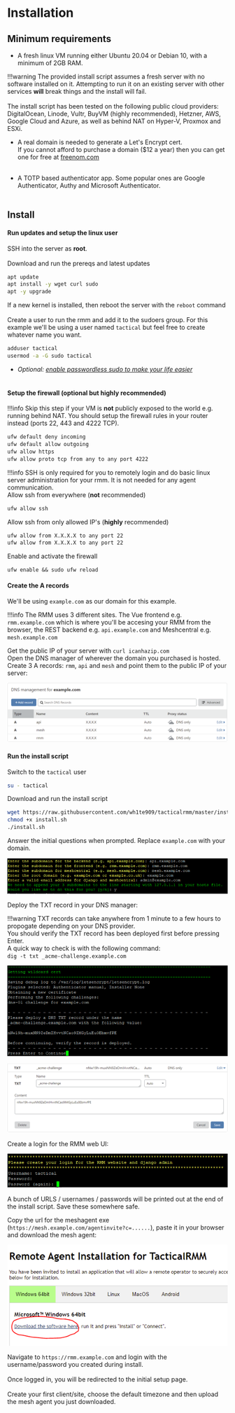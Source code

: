 # Installation

## Minimum requirements
- A fresh linux VM running either Ubuntu 20.04 or Debian 10, with a minimum of 2GB RAM.<br/>

!!!warning
    The provided install script assumes a fresh server with no software installed on it. Attempting to run it on an existing server with other services **will** break things and the install will fail.<br/><br/>
    The install script has been tested on the following public cloud providers: DigitalOcean, Linode, Vultr, BuyVM (highly recommended), Hetzner, AWS, Google Cloud and Azure, as well as behind NAT on Hyper-V, Proxmox and ESXi.

- A real domain is needed to generate a Let's Encrypt cert. <br/>If you cannot afford to purchase a domain ($12 a year) then you can get one for free at [freenom.com](https://www.freenom.com/)<br/><br/>

- A TOTP based authenticator app. Some popular ones are Google Authenticator, Authy and Microsoft Authenticator.<br/><br/>

## Install

#### Run updates and setup the linux user
SSH into the server as **root**.<br/><br/>
Download and run the prereqs and latest updates<br/>
```bash
apt update
apt install -y wget curl sudo
apt -y upgrade
```
If a new kernel is installed, then reboot the server with the `reboot` command<br/><br/>
Create a user to run the rmm and add it to the sudoers group. For this example we'll be using a user named `tactical` but feel free to create whatever name you want.
```bash
adduser tactical
usermod -a -G sudo tactical
```
- *Optional: [enable passwordless sudo to make your life easier](https://linuxconfig.org/configure-sudo-without-password-on-ubuntu-20-04-focal-fossa-linux)*<br/><br/>

#### Setup the firewall (optional but highly recommended)

!!!info
    Skip this step if your VM is __not__ publicly exposed to the world e.g. running behind NAT. You should setup the firewall rules in your router instead (ports 22, 443 and 4222 TCP).

```bash
ufw default deny incoming
ufw default allow outgoing
ufw allow https
ufw allow proto tcp from any to any port 4222
```

!!!info
    SSH is only required for you to remotely login and do basic linux server administration for your rmm. It is not needed for any agent communication.<br/>
Allow ssh from everywhere (__not__ recommended)
```bash
ufw allow ssh
```

Allow ssh from only allowed IP's (__highly__ recommended)
```bash
ufw allow from X.X.X.X to any port 22
ufw allow from X.X.X.X to any port 22
```

Enable and activate the firewall
```
ufw enable && sudo ufw reload
```

#### Create the A records

We'll be using `example.com` as our domain for this example.

!!!info
    The RMM uses 3 different sites. The Vue frontend e.g. `rmm.example.com` which is where you'll be accesing your RMM from the browser, the REST backend e.g. `api.example.com` and Meshcentral e.g. `mesh.example.com`


Get the public IP of your server with `curl icanhazip.com`<br/>
Open the DNS manager of wherever the domain you purchased is hosted.<br/>
Create 3 A records: `rmm`, `api` and `mesh` and point them to the public IP of your server:

![arecords](images/arecords.png)


#### Run the install script

Switch to the `tactical` user
```bash
su - tactical
```

Download and run the install script
```bash
wget https://raw.githubusercontent.com/wh1te909/tacticalrmm/master/install.sh
chmod +x install.sh
./install.sh
```

Answer the initial questions when prompted. Replace `example.com` with your domain.

![questions](images/install_questions.png)


Deploy the TXT record in your DNS manager:

!!!warning
    TXT records can take anywhere from 1 minute to a few hours to propogate depending on your DNS provider.<br/>
    You should verify the TXT record has been deployed first before pressing Enter.<br/>
    A quick way to check is with the following command:<br/> `dig -t txt _acme-challenge.example.com`

![txtrecord](images/txtrecord.png)

![dnstxt](images/dnstxt.png)

Create a login for the RMM web UI:

![rmmlogin](images/rmmlogin.png)

A bunch of URLS / usernames / passwords will be printed out at the end of the install script. Save these somewhere safe.

Copy the url for the meshagent exe (`https://mesh.example.com/agentinvite?c=......`), paste it in your browser and download the mesh agent:

![meshagentdl](images/meshagentdl.png)

Navigate to `https://rmm.example.com` and login with the username/password you created during install.<br/><br/>
Once logged in, you will be redirected to the initial setup page.<br/><br/>
Create your first client/site, choose the default timezone and then upload the mesh agent you just downloaded.
